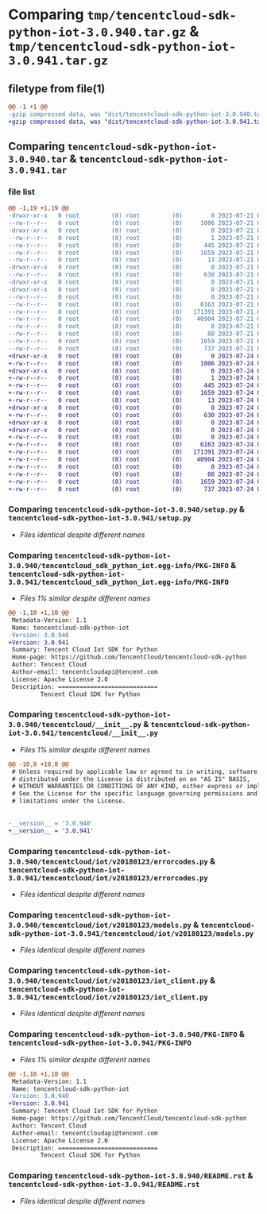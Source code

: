 # Comparing `tmp/tencentcloud-sdk-python-iot-3.0.940.tar.gz` & `tmp/tencentcloud-sdk-python-iot-3.0.941.tar.gz`

## filetype from file(1)

```diff
@@ -1 +1 @@
-gzip compressed data, was "dist/tencentcloud-sdk-python-iot-3.0.940.tar", last modified: Fri Jul 21 00:32:58 2023, max compression
+gzip compressed data, was "dist/tencentcloud-sdk-python-iot-3.0.941.tar", last modified: Mon Jul 24 00:38:37 2023, max compression
```

## Comparing `tencentcloud-sdk-python-iot-3.0.940.tar` & `tencentcloud-sdk-python-iot-3.0.941.tar`

### file list

```diff
@@ -1,19 +1,19 @@
-drwxr-xr-x   0 root         (0) root         (0)        0 2023-07-21 00:32:58.000000 tencentcloud-sdk-python-iot-3.0.940/
--rw-r--r--   0 root         (0) root         (0)     1006 2023-07-21 00:32:58.000000 tencentcloud-sdk-python-iot-3.0.940/setup.py
-drwxr-xr-x   0 root         (0) root         (0)        0 2023-07-21 00:32:58.000000 tencentcloud-sdk-python-iot-3.0.940/tencentcloud_sdk_python_iot.egg-info/
--rw-r--r--   0 root         (0) root         (0)        1 2023-07-21 00:32:58.000000 tencentcloud-sdk-python-iot-3.0.940/tencentcloud_sdk_python_iot.egg-info/dependency_links.txt
--rw-r--r--   0 root         (0) root         (0)      445 2023-07-21 00:32:58.000000 tencentcloud-sdk-python-iot-3.0.940/tencentcloud_sdk_python_iot.egg-info/SOURCES.txt
--rw-r--r--   0 root         (0) root         (0)     1659 2023-07-21 00:32:58.000000 tencentcloud-sdk-python-iot-3.0.940/tencentcloud_sdk_python_iot.egg-info/PKG-INFO
--rw-r--r--   0 root         (0) root         (0)       13 2023-07-21 00:32:58.000000 tencentcloud-sdk-python-iot-3.0.940/tencentcloud_sdk_python_iot.egg-info/top_level.txt
-drwxr-xr-x   0 root         (0) root         (0)        0 2023-07-21 00:32:58.000000 tencentcloud-sdk-python-iot-3.0.940/tencentcloud/
--rw-r--r--   0 root         (0) root         (0)      630 2023-07-21 00:32:58.000000 tencentcloud-sdk-python-iot-3.0.940/tencentcloud/__init__.py
-drwxr-xr-x   0 root         (0) root         (0)        0 2023-07-21 00:32:58.000000 tencentcloud-sdk-python-iot-3.0.940/tencentcloud/iot/
-drwxr-xr-x   0 root         (0) root         (0)        0 2023-07-21 00:32:58.000000 tencentcloud-sdk-python-iot-3.0.940/tencentcloud/iot/v20180123/
--rw-r--r--   0 root         (0) root         (0)        0 2023-07-21 00:32:58.000000 tencentcloud-sdk-python-iot-3.0.940/tencentcloud/iot/v20180123/__init__.py
--rw-r--r--   0 root         (0) root         (0)     6163 2023-07-21 00:32:58.000000 tencentcloud-sdk-python-iot-3.0.940/tencentcloud/iot/v20180123/errorcodes.py
--rw-r--r--   0 root         (0) root         (0)   171391 2023-07-21 00:32:58.000000 tencentcloud-sdk-python-iot-3.0.940/tencentcloud/iot/v20180123/models.py
--rw-r--r--   0 root         (0) root         (0)    40904 2023-07-21 00:32:58.000000 tencentcloud-sdk-python-iot-3.0.940/tencentcloud/iot/v20180123/iot_client.py
--rw-r--r--   0 root         (0) root         (0)        0 2023-07-21 00:32:58.000000 tencentcloud-sdk-python-iot-3.0.940/tencentcloud/iot/__init__.py
--rw-r--r--   0 root         (0) root         (0)       88 2023-07-21 00:32:58.000000 tencentcloud-sdk-python-iot-3.0.940/setup.cfg
--rw-r--r--   0 root         (0) root         (0)     1659 2023-07-21 00:32:58.000000 tencentcloud-sdk-python-iot-3.0.940/PKG-INFO
--rw-r--r--   0 root         (0) root         (0)      737 2023-07-21 00:32:58.000000 tencentcloud-sdk-python-iot-3.0.940/README.rst
+drwxr-xr-x   0 root         (0) root         (0)        0 2023-07-24 00:38:37.000000 tencentcloud-sdk-python-iot-3.0.941/
+-rw-r--r--   0 root         (0) root         (0)     1006 2023-07-24 00:38:37.000000 tencentcloud-sdk-python-iot-3.0.941/setup.py
+drwxr-xr-x   0 root         (0) root         (0)        0 2023-07-24 00:38:37.000000 tencentcloud-sdk-python-iot-3.0.941/tencentcloud_sdk_python_iot.egg-info/
+-rw-r--r--   0 root         (0) root         (0)        1 2023-07-24 00:38:37.000000 tencentcloud-sdk-python-iot-3.0.941/tencentcloud_sdk_python_iot.egg-info/dependency_links.txt
+-rw-r--r--   0 root         (0) root         (0)      445 2023-07-24 00:38:37.000000 tencentcloud-sdk-python-iot-3.0.941/tencentcloud_sdk_python_iot.egg-info/SOURCES.txt
+-rw-r--r--   0 root         (0) root         (0)     1659 2023-07-24 00:38:37.000000 tencentcloud-sdk-python-iot-3.0.941/tencentcloud_sdk_python_iot.egg-info/PKG-INFO
+-rw-r--r--   0 root         (0) root         (0)       13 2023-07-24 00:38:37.000000 tencentcloud-sdk-python-iot-3.0.941/tencentcloud_sdk_python_iot.egg-info/top_level.txt
+drwxr-xr-x   0 root         (0) root         (0)        0 2023-07-24 00:38:37.000000 tencentcloud-sdk-python-iot-3.0.941/tencentcloud/
+-rw-r--r--   0 root         (0) root         (0)      630 2023-07-24 00:38:37.000000 tencentcloud-sdk-python-iot-3.0.941/tencentcloud/__init__.py
+drwxr-xr-x   0 root         (0) root         (0)        0 2023-07-24 00:38:37.000000 tencentcloud-sdk-python-iot-3.0.941/tencentcloud/iot/
+drwxr-xr-x   0 root         (0) root         (0)        0 2023-07-24 00:38:37.000000 tencentcloud-sdk-python-iot-3.0.941/tencentcloud/iot/v20180123/
+-rw-r--r--   0 root         (0) root         (0)        0 2023-07-24 00:38:37.000000 tencentcloud-sdk-python-iot-3.0.941/tencentcloud/iot/v20180123/__init__.py
+-rw-r--r--   0 root         (0) root         (0)     6163 2023-07-24 00:38:37.000000 tencentcloud-sdk-python-iot-3.0.941/tencentcloud/iot/v20180123/errorcodes.py
+-rw-r--r--   0 root         (0) root         (0)   171391 2023-07-24 00:38:37.000000 tencentcloud-sdk-python-iot-3.0.941/tencentcloud/iot/v20180123/models.py
+-rw-r--r--   0 root         (0) root         (0)    40904 2023-07-24 00:38:37.000000 tencentcloud-sdk-python-iot-3.0.941/tencentcloud/iot/v20180123/iot_client.py
+-rw-r--r--   0 root         (0) root         (0)        0 2023-07-24 00:38:37.000000 tencentcloud-sdk-python-iot-3.0.941/tencentcloud/iot/__init__.py
+-rw-r--r--   0 root         (0) root         (0)       88 2023-07-24 00:38:37.000000 tencentcloud-sdk-python-iot-3.0.941/setup.cfg
+-rw-r--r--   0 root         (0) root         (0)     1659 2023-07-24 00:38:37.000000 tencentcloud-sdk-python-iot-3.0.941/PKG-INFO
+-rw-r--r--   0 root         (0) root         (0)      737 2023-07-24 00:38:37.000000 tencentcloud-sdk-python-iot-3.0.941/README.rst
```

### Comparing `tencentcloud-sdk-python-iot-3.0.940/setup.py` & `tencentcloud-sdk-python-iot-3.0.941/setup.py`

 * *Files identical despite different names*

### Comparing `tencentcloud-sdk-python-iot-3.0.940/tencentcloud_sdk_python_iot.egg-info/PKG-INFO` & `tencentcloud-sdk-python-iot-3.0.941/tencentcloud_sdk_python_iot.egg-info/PKG-INFO`

 * *Files 1% similar despite different names*

```diff
@@ -1,10 +1,10 @@
 Metadata-Version: 1.1
 Name: tencentcloud-sdk-python-iot
-Version: 3.0.940
+Version: 3.0.941
 Summary: Tencent Cloud Iot SDK for Python
 Home-page: https://github.com/TencentCloud/tencentcloud-sdk-python
 Author: Tencent Cloud
 Author-email: tencentcloudapi@tencent.com
 License: Apache License 2.0
 Description: ============================
         Tencent Cloud SDK for Python
```

### Comparing `tencentcloud-sdk-python-iot-3.0.940/tencentcloud/__init__.py` & `tencentcloud-sdk-python-iot-3.0.941/tencentcloud/__init__.py`

 * *Files 1% similar despite different names*

```diff
@@ -10,8 +10,8 @@
 # Unless required by applicable law or agreed to in writing, software
 # distributed under the License is distributed on an "AS IS" BASIS,
 # WITHOUT WARRANTIES OR CONDITIONS OF ANY KIND, either express or implied.
 # See the License for the specific language governing permissions and
 # limitations under the License.
 
 
-__version__ = '3.0.940'
+__version__ = '3.0.941'
```

### Comparing `tencentcloud-sdk-python-iot-3.0.940/tencentcloud/iot/v20180123/errorcodes.py` & `tencentcloud-sdk-python-iot-3.0.941/tencentcloud/iot/v20180123/errorcodes.py`

 * *Files identical despite different names*

### Comparing `tencentcloud-sdk-python-iot-3.0.940/tencentcloud/iot/v20180123/models.py` & `tencentcloud-sdk-python-iot-3.0.941/tencentcloud/iot/v20180123/models.py`

 * *Files identical despite different names*

### Comparing `tencentcloud-sdk-python-iot-3.0.940/tencentcloud/iot/v20180123/iot_client.py` & `tencentcloud-sdk-python-iot-3.0.941/tencentcloud/iot/v20180123/iot_client.py`

 * *Files identical despite different names*

### Comparing `tencentcloud-sdk-python-iot-3.0.940/PKG-INFO` & `tencentcloud-sdk-python-iot-3.0.941/PKG-INFO`

 * *Files 1% similar despite different names*

```diff
@@ -1,10 +1,10 @@
 Metadata-Version: 1.1
 Name: tencentcloud-sdk-python-iot
-Version: 3.0.940
+Version: 3.0.941
 Summary: Tencent Cloud Iot SDK for Python
 Home-page: https://github.com/TencentCloud/tencentcloud-sdk-python
 Author: Tencent Cloud
 Author-email: tencentcloudapi@tencent.com
 License: Apache License 2.0
 Description: ============================
         Tencent Cloud SDK for Python
```

### Comparing `tencentcloud-sdk-python-iot-3.0.940/README.rst` & `tencentcloud-sdk-python-iot-3.0.941/README.rst`

 * *Files identical despite different names*

